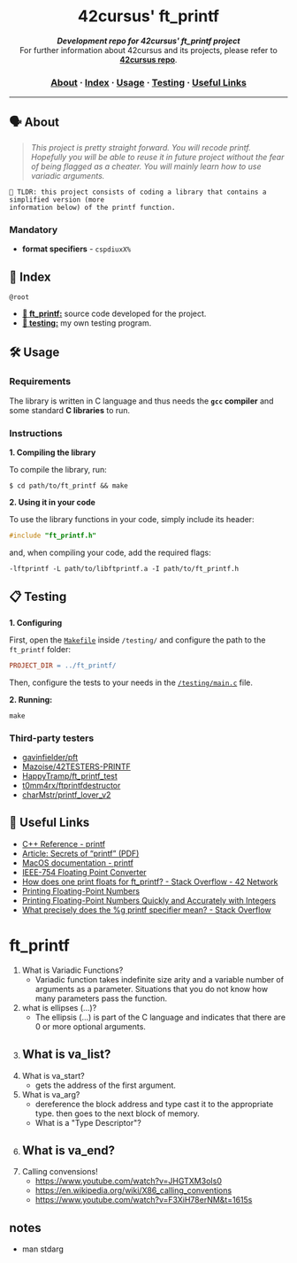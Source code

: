 <h1 align="center">
	42cursus' ft_printf
</h1>

<p align="center">
	<b><i>Development repo for 42cursus' ft_printf project</i></b><br>
	For further information about 42cursus and its projects, please refer to <a href="https://github.com/achrafelkhnissi/1337/42curses"><b>42cursus repo</b></a>.
</p>


<h3 align="center">
	<a href="#%EF%B8%8F-about">About</a>
	<span> · </span>
	<a href="#-index">Index</a>
	<span> · </span>
	<a href="#%EF%B8%8F-usage">Usage</a>
	<span> · </span>
	<a href="#-testing">Testing</a>
	<span> · </span>
	<a href="#-useful-links">Useful Links</a>
</h3>

---

## 🗣️ About

> _This project is pretty straight forward. You will recode printf. Hopefully you will be able to reuse it in future project without the fear of being flagged as a cheater. You will mainly learn how to use variadic arguments._

	🚀 TLDR: this project consists of coding a library that contains a simplified version (more
	information below) of the printf function.

### Mandatory

* **format specifiers** - `cspdiuxX%`

## 📑 Index

`@root`

* [**📁 ft_printf:**](ft_printf/) source code developed for the project.
* [**📁 testing:**](testing/) my own testing program.


## 🛠️ Usage

### Requirements

The library is written in C language and thus needs the **`gcc` compiler** and some standard **C libraries** to run.

### Instructions

**1. Compiling the library**

To compile the library, run:

```shell
$ cd path/to/ft_printf && make
```

**2. Using it in your code**

To use the library functions in your code, simply include its header:

```C
#include "ft_printf.h"
```

and, when compiling your code, add the required flags:

```shell
-lftprintf -L path/to/libftprintf.a -I path/to/ft_printf.h
```

## 📋 Testing

**1. Configuring**

First, open the [`Makefile`](testing/Makefile) inside `/testing/` and configure the path to the `ft_printf` folder:

```Makefile
PROJECT_DIR	= ../ft_printf/
```

Then, configure the tests to your needs in the [`/testing/main.c`](testing/main.c) file.

**2. Running:**

```shell
make
```

### Third-party testers

* [gavinfielder/pft](https://github.com/gavinfielder/pft)
* [Mazoise/42TESTERS-PRINTF](https://github.com/Mazoise/42TESTERS-PRINTF)
* [HappyTramp/ft_printf_test](https://github.com/HappyTramp/ft_printf_test)
* [t0mm4rx/ftprintfdestructor](https://github.com/t0mm4rx/ftprintfdestructor)
* [charMstr/printf_lover_v2](https://github.com/charMstr/printf_lover_v2)

## 📌 Useful Links

* [C++ Reference - printf](http://www.cplusplus.com/reference/cstdio/printf/)
* [Article: Secrets of “printf” (PDF)](https://www.cypress.com/file/54441/download)
* [MacOS documentation - printf](https://opensource.apple.com/source/xnu/xnu-201/osfmk/kern/printf.c.auto.html)
* [IEEE-754 Floating Point Converter](https://www.h-schmidt.net/FloatConverter/IEEE754.html)
* [How does one print floats for ft_printf? - Stack Overflow - 42 Network](https://stackoverflow.com/c/42network/questions/133/134#134)
* [Printing Floating-Point Numbers](http://www.ryanjuckett.com/programming/printing-floating-point-numbers/)
* [Printing Floating-Point Numbers Quickly and Accurately with Integers](https://www.cs.tufts.edu/~nr/cs257/archive/florian-loitsch/printf.pdf)
* [What precisely does the %g printf specifier mean? - Stack Overflow](https://stackoverflow.com/questions/54162152/what-precisely-does-the-g-printf-specifier-mean)
# ft_printf

1. What is Variadic Functions?
	- Variadic function takes indefinite size arity and a variable number of arguments as a parameter. Situations that you do not know how many parameters pass the function.
2. what is ellipses (...)?
	- The ellipsis (...) is part of the C language and indicates that there are 0 or more optional arguments.
2. What is va_list?
	-
3. What is va_start?
	- gets the address of the first argument.
4. What is va_arg?
	- dereference the block address and type cast it to the appropriate type. then goes to the next block of memory.
	- What is a "Type Descriptor"?
5. What is va_end?
	-
6. Calling convensions!
	- https://www.youtube.com/watch?v=JHGTXM3oIs0
	- https://en.wikipedia.org/wiki/X86_calling_conventions
	- https://www.youtube.com/watch?v=F3XiH78erNM&t=1615s
## notes
- man stdarg
